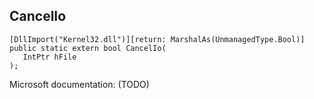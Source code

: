 ## CancelIo

```
[DllImport("Kernel32.dll")][return: MarshalAs(UnmanagedType.Bool)]
public static extern bool CancelIo(
   IntPtr hFile
);
```

Microsoft documentation: (TODO)
